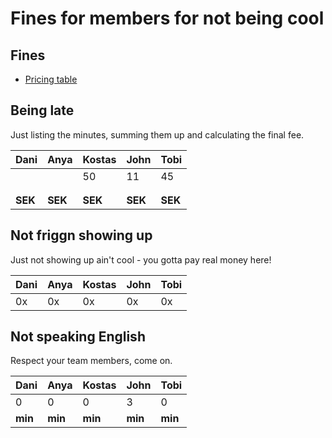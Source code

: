 # Fines for members for not being cool

## Fines

* [Pricing table](https://github.com/SEP007/resources/blob/master/code-of-conduct.md)

## Being late

Just listing the minutes, summing them up and calculating the final fee.

| Dani   | Anya   | Kostas | John   | Tobi   |
| -------|--------| -------|--------|--------|
|        |        |     50 |   11   |   45   |
|        |        |        |        |        |
|        |        |        |        |        |
|**SEK** |**SEK** | **SEK**| **SEK**| **SEK**|

## Not friggn showing up

Just not showing up ain't cool - you gotta pay real money here!

| Dani   | Anya   | Kostas | John   | Tobi   |
| -------|--------| -------|--------|--------|
| 0x     | 0x     | 0x     | 0x     | 0x     |


## Not speaking English

Respect your team members, come on.

| Dani   | Anya   | Kostas | John   | Tobi   |
| -------|--------| -------|--------|--------|
| 0      | 0      | 0      | 3      | 0      |
|**min** |**min** | **min**| **min**| **min**|
